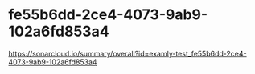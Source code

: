 # fe55b6dd-2ce4-4073-9ab9-102a6fd853a4
https://sonarcloud.io/summary/overall?id=examly-test_fe55b6dd-2ce4-4073-9ab9-102a6fd853a4
